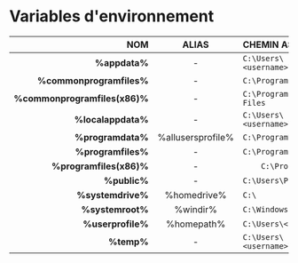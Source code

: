 # Variables d'environnement

|NOM|ALIAS|CHEMIN ASSOCIÉ|
|--:|:--:|:--|
|**%appdata%**|-|`C:\Users\<username>\AppData\Roaming`|
|**%commonprogramfiles%**|-|`C:\Program Files\Common Files`|
|**%commonprogramfiles(x86)%**|-|`C:\Program Files (x86)\Common Files`|
|**%localappdata%**|-|`C:\Users\<username>\AppData\Local`|
|**%programdata%**|%allusersprofile%|`C:\ProgramData`|
|**%programfiles%**|-|`C:\Program Files`|
|**%programfiles(x86)%**|-|`	C:\Program Files (x86)`|
|**%public%**|-|`C:\Users\Public`|
|**%systemdrive%**|%homedrive%|`C:\`|
|**%systemroot%**|%windir%|`C:\Windows`|
|**%userprofile%**|%homepath%|`C:\Users\<username>`|
|**%temp%**|-|`C:\Users\<username>\AppData\Local\Temp`|
